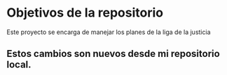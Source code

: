 # Objetivos de la repositorio
Este proyecto se encarga de manejar los planes de la liga de la justicia

## Estos cambios son nuevos desde mi repositorio local.